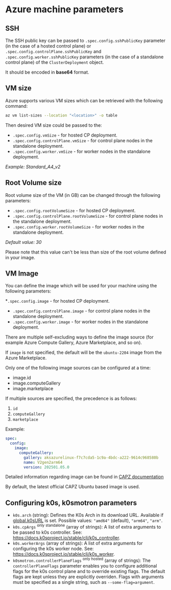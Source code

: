 # Azure machine parameters

## SSH

The SSH public key can be passed to `.spec.config.sshPublicKey`
parameter (in the case of a hosted control plane) or `.spec.config.controlPlane.sshPublicKey` and
`.spec.config.worker.sshPublicKey` parameters (in the case of a standalone control plane)
of the `ClusterDeployment` object.

It should be encoded in **base64** format.

## VM size

Azure supports various VM sizes which can be retrieved with the following
command:

```bash
az vm list-sizes --location "<location>" -o table
```

Then desired VM size could be passed to the:

* `.spec.config.vmSize` - for hosted CP deployment.
* `.spec.config.controlPlane.vmSize` - for control plane nodes in the standalone
  deployment.
* `.spec.config.worker.vmSize` - for worker nodes in the standalone deployment.

*Example: Standard_A4_v2*

## Root Volume size

Root volume size of the VM (in GB) can be changed through the following
parameters:

* `.spec.config.rootVolumeSize` - for hosted CP deployment.
* `.spec.config.controlPlane.rootVolumeSize` - for control plane nodes in the
  standalone deployment.
* `.spec.config.worker.rootVolumeSize` - for worker nodes in the standalone
  deployment.

*Default value: 30*

Please note that this value can't be less than size of the root volume
defined in your image.

## VM Image

You can define the image which will be used for your machine using the following
parameters:

*`.spec.config.image` - for hosted CP deployment.

* `.spec.config.controlPlane.image` - for control plane nodes in the standalone
  deployment.
* `.spec.config.worker.image` - for worker nodes in the standalone deployment.

There are multiple self-excluding ways to define the image source (for example Azure
Compute Gallery, Azure Marketplace, and so on).

If `image` is not specified, the default will be the `ubuntu-2204` image from the Azure Marketplace.

Only one of the following image sources can be configured at a time:

* image.id
* image.computeGallery
* image.marketplace

If multiple sources are specified, the precedence is as follows:

1. `id`
2. `computeGallery`
3. `marketplace`

Example:

```yaml
spec:
  config:
    image:
      computeGallery:
        gallery: aksazurelinux-f7c7cda5-1c9a-4bdc-a222-9614c968580b
        name: V2gen2arm64
        version: 202501.05.0
```

Detailed information regarding image can be found in [CAPZ documentation](https://capz.sigs.k8s.io/self-managed/custom-images)

By default, the latest official CAPZ Ubuntu based image is used.

## Configuring k0s, k0smotron parameters

* `k0s.arch` (string): Defines the K0s Arch in its download URL. Available if [global.k0sURL](../../appendix/appendix-extend-mgmt.md#configuring-a-global-k0s-url)
   is set. Possible values: `"amd64"` (default), `"arm64"`, `"arm"`.
* `k0s.cpArgs` <sup>only standalone</sup> (array of strings): A list of extra arguments to be passed to k0s controller.
   See: <https://docs.k0sproject.io/stable/cli/k0s_controller>.
* `k0s.workerArgs` (array of strings): A list of extra arguments for configuring the k0s worker node. See: <https://docs.k0sproject.io/stable/cli/k0s_worker>.
* `k0smotron.controllerPlaneFlags` <sup>only hosted</sup> (array of strings): The `controllerPlaneFlags` parameter enables you to configure additional flags for the k0s control plane
   and to override existing flags. The default flags are kept unless they are explicitly overriden. Flags with arguments must be specified as a single
   string, such as `--some-flag=argument`.

